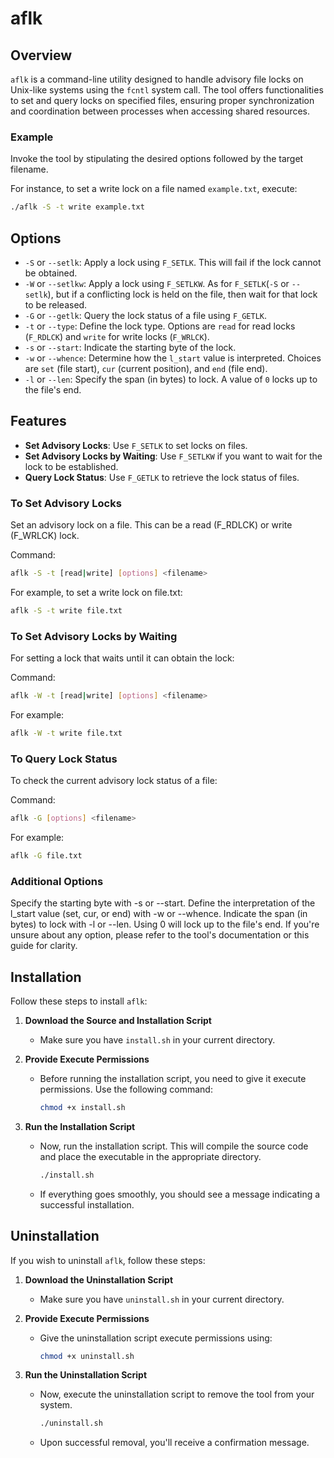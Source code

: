 # aflk

## Overview

`aflk` is a command-line utility designed to handle advisory file locks on Unix-like systems using the `fcntl` system call. The tool offers functionalities to set and query locks on specified files, ensuring proper synchronization and coordination between processes when accessing shared resources.

### Example

Invoke the tool by stipulating the desired options followed by the target filename.

For instance, to set a write lock on a file named `example.txt`, execute:

```bash
./aflk -S -t write example.txt
```

## Options

- `-S` or `--setlk`: Apply a lock using `F_SETLK`. This will fail if the lock cannot be obtained.
- `-W` or `--setlkw`: Apply a lock using `F_SETLKW`. As for `F_SETLK`(`-S` or `--setlk`), but if a conflicting lock is held on the file, then wait for that lock to be released.
- `-G` or `--getlk`: Query the lock status of a file using `F_GETLK`.
- `-t` or `--type`: Define the lock type. Options are `read` for read locks (`F_RDLCK`) and `write` for write locks (`F_WRLCK`).
- `-s` or `--start`: Indicate the starting byte of the lock.
- `-w` or `--whence`: Determine how the `l_start` value is interpreted. Choices are `set` (file start), `cur` (current position), and `end` (file end).
- `-l` or `--len`: Specify the span (in bytes) to lock. A value of `0` locks up to the file's end.

## Features

- **Set Advisory Locks**: Use `F_SETLK` to set locks on files.
- **Set Advisory Locks by Waiting**: Use `F_SETLKW` if you want to wait for the lock to be established.
- **Query Lock Status**: Use `F_GETLK` to retrieve the lock status of files.

### To Set Advisory Locks

Set an advisory lock on a file. This can be a read (F_RDLCK) or write (F_WRLCK) lock.

Command:

```bash
aflk -S -t [read|write] [options] <filename>
```

For example, to set a write lock on file.txt:

```bash
aflk -S -t write file.txt
```

### To Set Advisory Locks by Waiting

For setting a lock that waits until it can obtain the lock:

Command:

```bash
aflk -W -t [read|write] [options] <filename>
```

For example:

```bash
aflk -W -t write file.txt
```

### To Query Lock Status

To check the current advisory lock status of a file:

Command:

```bash
aflk -G [options] <filename>
```

For example:

```bash
aflk -G file.txt
```

### Additional Options

Specify the starting byte with -s or --start.
Define the interpretation of the l_start value (set, cur, or end) with -w or --whence.
Indicate the span (in bytes) to lock with -l or --len. Using 0 will lock up to the file's end.
If you're unsure about any option, please refer to the tool's documentation or this guide for clarity.

## Installation

Follow these steps to install `aflk`:

1. **Download the Source and Installation Script**
   - Make sure you have `install.sh` in your current directory.

2. **Provide Execute Permissions**
   - Before running the installation script, you need to give it execute permissions. Use the following command:

     ```bash
     chmod +x install.sh
     ```

3. **Run the Installation Script**
   - Now, run the installation script. This will compile the source code and place the executable in the appropriate directory.

     ```bash
     ./install.sh
     ```

   - If everything goes smoothly, you should see a message indicating a successful installation.

## Uninstallation

If you wish to uninstall `aflk`, follow these steps:

1. **Download the Uninstallation Script**
   - Make sure you have `uninstall.sh` in your current directory.

2. **Provide Execute Permissions**
   - Give the uninstallation script execute permissions using:

     ```bash
     chmod +x uninstall.sh
     ```

3. **Run the Uninstallation Script**
   - Now, execute the uninstallation script to remove the tool from your system.

     ```bash
     ./uninstall.sh
     ```

   - Upon successful removal, you'll receive a confirmation message.
